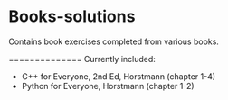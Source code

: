 Books-solutions
===============

Contains book exercises completed from various books.

==============
Currently included:
- C++ for Everyone, 2nd Ed, Horstmann (chapter 1-4)
- Python for Everyone, Horstmann (chapter 1-2)
